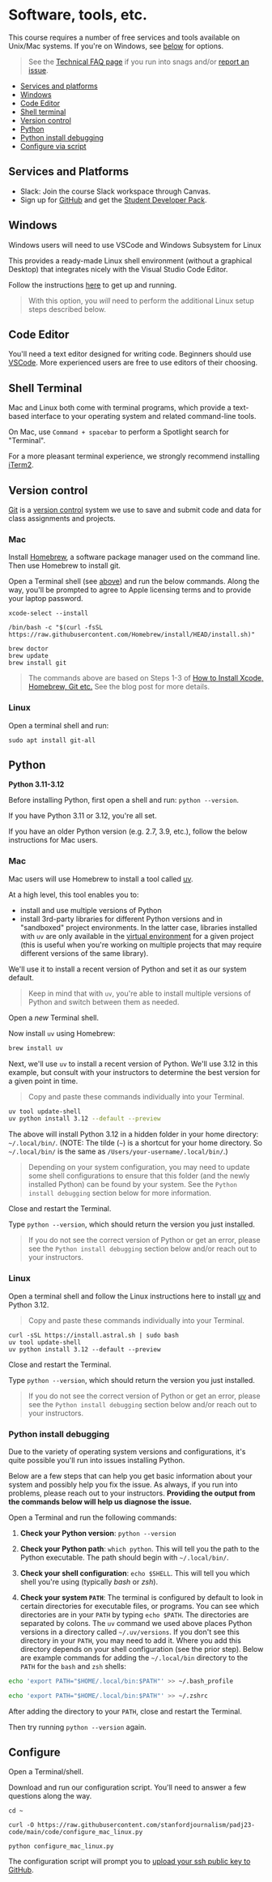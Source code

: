 # Software, tools, etc.

This course requires a number of free services and tools available on Unix/Mac systems. If you're on Windows, see [below](#windows) for options.

> See the [Technical FAQ page](tech_faq.md) if you run into snags and/or [report an issue](/issues).

- [Services and platforms](#services-and-platforms)
- [Windows](#windows)
- [Code Editor](#code-editor)
- [Shell terminal](#shell-terminal)
- [Version control](#version-control)
- [Python](#python)
- [Python install debugging](#python-install-debugging)
- [Configure via script](#configure)

## Services and Platforms

* Slack: Join the course Slack workspace through Canvas.
* Sign up for [GitHub](https://github.com/) and get the [Student
  Developer Pack](https://education.github.com/pack).

## Windows

Windows users will need to use VSCode and Windows Subsystem for Linux

This provides a ready-made Linux shell environment (without a graphical Desktop) that integrates nicely with the Visual Studio Code Editor.

Follow the instructions [here](https://marketplace.visualstudio.com/items?itemName=ms-vscode-remote.remote-wsl) to get up and running.

> With this option, you *will* need to perform the additional Linux setup steps described below.

## Code Editor

You'll need a text editor designed for writing code. Beginners should use [VSCode][]. More experienced users are free to use editors of their choosing.

## Shell Terminal

Mac and Linux both come with terminal programs, which provide a text-based interface to your operating system and related command-line tools.

On Mac, use `Command + spacebar` to perform a Spotlight search for "Terminal".

For a more pleasant terminal experience, we strongly recommend installing [iTerm2](https://iterm2.com/).

## Version control

[Git][] is a [version control][] system we use to save and submit code and data for class assignments and projects.

[version control]: https://en.wikipedia.org/wiki/Version_control

### Mac

Install [Homebrew][], a software package manager used on the command line. Then use Homebrew to install git.

Open a Terminal shell (see [above](#shell-terminal)) and run the below commands. Along the way, you'll be prompted to agree to Apple licensing terms and to provide your laptop password.

```
xcode-select --install

/bin/bash -c "$(curl -fsSL https://raw.githubusercontent.com/Homebrew/install/HEAD/install.sh)"

brew doctor
brew update
brew install git
```

> The commands above are based on Steps 1-3 of [How to Install Xcode, Homebrew, Git etc.](https://www.moncefbelyamani.com/how-to-install-xcode-homebrew-git-rvm-ruby-on-mac/#laptop-script) See the blog post for more details.

### Linux

Open a terminal shell and run: 

```
sudo apt install git-all
```

## Python

**Python 3.11-3.12**

Before installing Python, first open a shell and run: `python --version`.

If you have Python 3.11 or 3.12, you're all set.

If you have an older Python version (e.g. 2.7, 3.9, etc.), follow the below instructions for Mac users.

### Mac

Mac users will use Homebrew to install a tool called [uv][].

At a high level, this tool enables you to:

- install and use multiple versions of Python
- install 3rd-party libraries for different Python versions and in "sandboxed" project environments. In the latter case, libraries installed with `uv` are only available in the [virtual environment](https://www.geeksforgeeks.org/python-virtual-environment/) for a given project (this is useful when you're working on multiple projects that may require different versions of the same library).

We'll use it to install a recent version of Python and set it as our
system default.

> Keep in mind that with `uv`, you're able to install multiple
> versions of Python and switch between them as needed.

Open a *new* Terminal shell.

Now install `uv` using Homebrew:

```bash
brew install uv
```

Next, we'll use `uv` to install a recent version of Python. We'll use 3.12 in this example, but consult with your instructors to determine the best version for a given point in time.

> Copy and paste these commands individually into your Terminal.

```bash
uv tool update-shell
uv python install 3.12 --default --preview
```

The above will install Python 3.12 in a hidden folder in your home
directory: `~/.local/bin/`. (NOTE: The tilde (`~`) is a shortcut for your home directory. So `~/.local/bin/` is the same as `/Users/your-username/.local/bin/`.)

> Depending on your system configuration, you may need to update some
> shell configurations to ensure that this folder (and the newly
> installed Python) can be found by your system. See the `Python
> install debugging` section below for more information.

Close and restart the Terminal.

Type `python --version`, which should return the version you just
installed.

> If you do not see the correct version of Python or get an error, please see the `Python install debugging` section below and/or reach out to your instructors.


### Linux

Open a terminal shell and follow the Linux instructions here to install
[uv][] and Python 3.12.

> Copy and paste these commands individually into your Terminal.

```
curl -sSL https://install.astral.sh | sudo bash
uv tool update-shell
uv python install 3.12 --default --preview
```

Close and restart the Terminal.

Type `python --version`, which should return the version you just installed.

> If you do not see the correct version of Python or get an error, please see the `Python install debugging` section below and/or reach out to your instructors.

### Python install debugging

Due to the variety of operating system versions and configurations, it's
quite possible you'll run into issues installing Python.

Below are a few steps that can help you get basic information about your
system and possibly help you fix the issue. As always, if you run into
problems, please reach out to your instructors. **Providing the output
from the commands below will help us diagnose the issue.**

Open a Terminal and run the following commands:

1. **Check your Python version**: `python --version`

2. **Check your Python path**: `which python`. This will tell you the path to the Python executable. The path should begin with `~/.local/bin/`.

3. **Check your shell configuration**: `echo $SHELL`. This will tell you which shell you're using (typically *bash* or *zsh*).

4. **Check your system `PATH`**: The terminal is configured by default
to look in certain directories for executable files, or programs. You
can see which directories are in your `PATH` by typing `echo $PATH`. The
directories are separated by colons. The `uv` command we used above
places Python versions in a directory called `~/.uv/versions`. If you
don't see this directory in your `PATH`, you may need to add it. Where
you add this directory depends on your shell configuration (see the prior step). Below are example commands for adding the `~/.local/bin` directory to the `PATH` for the `bash` and `zsh` shells:

```bash
echo 'export PATH="$HOME/.local/bin:$PATH"' >> ~/.bash_profile

echo 'export PATH="$HOME/.local/bin:$PATH"' >> ~/.zshrc
```

After adding the directory to your `PATH`, close and restart the Terminal.

Then try running `python --version` again.

[Homebrew]: https://brew.sh/
[git]: https://git-scm.com/
[VSCode]: https://code.visualstudio.com/
[pyenv]: https://github.com/pyenv/pyenv
[uv]: https://docs.astral.sh/uv/


## Configure

Open a Terminal/shell.

Download and run our configuration script. You'll need to answer a few questions along the way.

```
cd ~

curl -O https://raw.githubusercontent.com/stanfordjournalism/padj23-code/main/code/configure_mac_linux.py

python configure_mac_linux.py
```

The configuration script will prompt you to [upload your ssh public key to GitHub](https://help.github.com/en/github/authenticating-to-github/adding-a-new-ssh-key-to-your-github-account).

